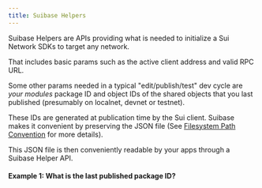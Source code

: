```yaml
---
title: Suibase Helpers
---
```


Suibase Helpers are APIs providing what is needed to initialize a Sui Network SDKs to target any network.

That includes basic params such as the active client address and valid RPC URL.

Some other params needed in a typical "edit/publish/test" dev cycle are *your modules* package ID and object IDs of the shared objects that you last published (presumably on localnet, devnet or testnet).

These IDs are generated at publication time by the Sui client. Suibase makes it convenient by preserving the JSON file (See [Filesystem Path Convention]( ./references.md#filesystem-path-convention) for more details).

This JSON file is then conveniently readable by your apps through a Suibase Helper API.

#### Example 1: What is the last published package ID?




